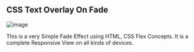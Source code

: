 <h2>CSS Text Overlay On Fade</h2>

![image](https://github.com/sivaraj47/CSS-Text-Overly-on-Fade/assets/9676262/d7681e26-76ed-4f49-a4cd-73162fb3e463)

This is a very Simple Fade Effect using HTML, CSS Flex Concepts.
It is a complete Responsive View on all kinds of devices.
